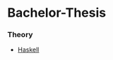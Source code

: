 # Bachelor-Thesis

### Theory
- [Haskell](https://github.com/Andrei137/Bachelor-Thesis/blob/main/Theory/Haskell)
